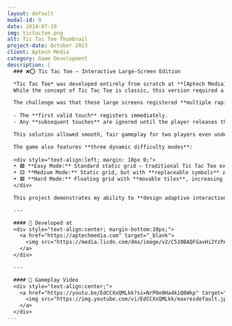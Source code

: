```yaml
---
layout: default
modal-id: 9
date: 2014-07-10
img: tictactoe.png
alt: Tic Tac Toe Thumbnail
project-date: October 2023
client: Aptech Media
category: Game Development
description: |
  ### ❌⭕ Tic Tac Toe – Interactive Large-Screen Edition  

  *Tic Tac Toe* was developed entirely from scratch at **[Aptech Media](https://aptechmedia.com)** for a client project designed for **interactive large screens** used in children’s activity centers.  
  While the concept of Tic Tac Toe is classic, this version required a **custom-built input system** to solve a unique real-world problem — **rapid multi-touch triggering** caused by oversized interactive displays.

  The challenge was that these large screens registered **multiple rapid taps** when users placed their hands on them. To fix this, I implemented a **manual touch-priority system**, ensuring that:
  
  - The **first valid touch** registers immediately.  
  - Any **subsequent touches** are ignored until the player releases their hand.  

  This solution allowed smooth, fair gameplay for two players even under noisy touch input conditions — a critical requirement for reliable large-screen interaction.

  The game also features **three dynamic difficulty modes**:
  
  <div style="text-align:left; margin: 10px 0;">
  • 🟩 **Easy Mode:** Standard static grid — traditional Tic Tac Toe experience.<br>
  • 🟨 **Medium Mode:** Static grid, but with **replaceable symbols** allowing more strategic moves.<br>
  • 🟥 **Hard Mode:** Floating grid with **movable tiles**, increasing challenge and requiring precision touch.<br>
  </div>

  This project demonstrates my ability to **design adaptive interaction systems** and handle **hardware-specific challenges** — combining creativity, input handling, and user experience design.

  ---

  #### 🏢 Developed at  
  <div style="text-align:center; margin-bottom:10px;">
    <a href="https://aptechmedia.com" target="_blank">
      <img src="https://media.licdn.com/dms/image/v2/C510BAQFGavHi2YzPAg/company-logo_200_200/company-logo_200_200/0/1630584984706/aptechmedia_logo?e=1762387200&v=beta&t=ogc5ZI2kOvGCbbJzmLQ1LE9p8cFCIqDGa_YD6xxtnME" width="160" alt="Aptech Media Logo">
    </a>
  </div>

  ---

  #### 🎥 Gameplay Video  
  <div style="text-align:center;">
    <a href="https://youtu.be/EdCCXxQMLkk?si=NrPOe0Ha4kiQ8Wkp" target="_blank" class="youtube-thumb">
      <img src="https://img.youtube.com/vi/EdCCXxQMLkk/maxresdefault.jpg" alt="Tic Tac Toe Gameplay Thumbnail">
    </a>
  </div>
---
```

